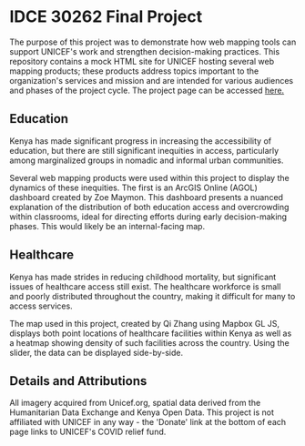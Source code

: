 # IDCE 30262 Final Project
The purpose of this project was to demonstrate how web mapping tools can support UNICEF's work and strengthen decision-making practices. This repository contains a mock HTML site for UNICEF hosting several web mapping products; these products address topics important to the organization's services and mission and are intended for various audiences and phases of the project cycle. The project page can be accessed [here.](https://spikeroot.github.io/IDCE_30262_unicef/index.html)

## Education
Kenya has made significant progress in increasing the accessibility of education, but there are still significant inequities in access, particularly among marginalized groups in nomadic and informal urban communities.

Several web mapping products were used within this project to display the dynamics of these inequities. The first is an ArcGIS Online (AGOL) dashboard created by Zoe Maymon. This dashboard presents a nuanced explanation of the distribution of both education access and overcrowding within classrooms, ideal for directing efforts during early decision-making phases. This would likely be an internal-facing map.


## Healthcare
Kenya has made strides in reducing childhood mortality, but significant issues of healthcare access still exist.
The healthcare workforce is small and poorly distributed throughout the country, making it difficult for many to access services.

The map used in this project, created by Qi Zhang using Mapbox GL JS, displays both point locations of healthcare facilities within Kenya as well as a heatmap showing density of such facilities across the country. Using the slider, the data can be displayed side-by-side.

## Details and Attributions
All imagery acquired from Unicef.org, spatial data derived from the Humanitarian Data Exchange and Kenya Open Data. This project is not affiliated with UNICEF in any way - the 'Donate' link at the bottom of each page links to UNICEF's COVID relief fund.
